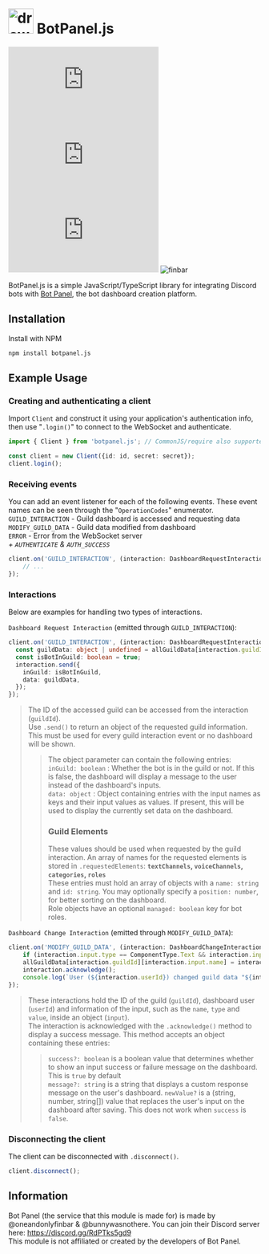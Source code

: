 # <img src="https://github.com/TCMine/botpanel.js/assets/32180878/0a68087d-e9e5-43fd-9a92-d2cee58f5cef" alt="drawing" width="50"/> BotPanel.js
![NPM Version](https://img.shields.io/npm/v/botpanel.js) ![NPM Unpacked Size](https://img.shields.io/npm/unpacked-size/botpanel.js) ![GitHub License](https://img.shields.io/github/license/tcmine/botpanel.js) ![finbar](https://img.shields.io/badge/finbar%20approved-%28confirmed!%29-red)

BotPanel.js is a simple JavaScript/TypeScript library for integrating Discord bots with [Bot Panel](https://botpanel.xyz), the bot dashboard creation platform.

## Installation

Install with NPM
```cmd
npm install botpanel.js
```

## Example Usage

### Creating and authenticating a client
Import `Client` and construct it using your application's authentication info, then use "`.login()`" to connect to the WebSocket and authenticate.

```ts
import { Client } from 'botpanel.js'; // CommonJS/require also supported

const client = new Client({id: id, secret: secret});
client.login();
```

### Receiving events
You can add an event listener for each of the following events. These event names can be seen through the "`OperationCodes`" enumerator.<br>
`GUILD_INTERACTION` - Guild dashboard is accessed and requesting data<br>
`MODIFY_GUILD_DATA` - Guild data modified from dashboard<br>
`ERROR` - Error from the WebSocket server<br>
*+ `AUTHENTICATE` & `AUTH_SUCCESS`*

```ts
client.on('GUILD_INTERACTION', (interaction: DashboardRequestInteraction) => {
    // ...
});
```

### Interactions
Below are examples for handling two types of interactions.

`Dashboard Request Interaction` (emitted through `GUILD_INTERACTION`):
```ts
client.on('GUILD_INTERACTION', (interaction: DashboardRequestInteraction) => {
  const guildData: object | undefined = allGuildData[interaction.guildId];
  const isBotInGuild: boolean = true;
  interaction.send({
    inGuild: isBotInGuild,
    data: guildData,
  });
});
```
> The ID of the accessed guild can be accessed from the interaction (`guildId`).<br>
> Use `.send()` to return an object of the requested guild information. This must be used for every guild interaction event or no dashboard will be shown.<br>
>> The object parameter can contain the following entries:<br>
>> `inGuild: boolean` : Whether the bot is in the guild or not. If this is false, the dashboard will display a message to the user instead of the dashboard's inputs.<br>
>> `data: object` : Object containing entries with the input names as keys and their input values as values. If present, this will be used to display the currently set data on the dashboard.<br>
>> ### Guild Elements<br>
>> These values should be used when requested by the guild interaction. An array of names for the requested elements is stored in `.requestedElements`: **`textChannels`, `voiceChannels`, `categories`, `roles`**<br>
>> These entries must hold an array of objects with a `name: string` and `id: string`. You may optionally specify a `position: number`, for better sorting on the dashboard.<br>
>> Role objects have an optional `managed: boolean` key for bot roles.<br>

`Dashboard Change Interaction` (emitted through `MODIFY_GUILD_DATA`):
```ts
client.on('MODIFY_GUILD_DATA', (interaction: DashboardChangeInteraction) => {
    if (interaction.input.type == ComponentType.Text && interaction.input.value.length < 6) return interaction.acknowledge({success: false, message: "Text is too small!"});
    allGuildData[interaction.guildId][interaction.input.name] = interaction.input.value;
    interaction.acknowledge();
    console.log(`User (${interaction.userId}) changed guild data "${interaction.input.name}"!`);
});
```
> These interactions hold the ID of the guild (`guildId`), dashboard user (`userId`) and information of the input, such as the `name`, `type` and `value`, inside an object (`input`).<br>
>  The interaction is acknowledged with the `.acknowledge()` method to display a success message. This method accepts an object containing these entries:<br>
>> `success?: boolean` is a boolean value that determines whether to show an input success or failure message on the dashboard. This is `true` by default<br>
>> `message?: string` is a string that displays a custom response message on the user's dashboard.
>> `newValue?` is a (string, number, string[]) value that replaces the user's input on the dashboard after saving. This does not work when `success` is `false`.

### Disconnecting the client
The client can be disconnected with `.disconnect()`.

```ts
client.disconnect();
```

## Information
Bot Panel (the service that this module is made for) is made by @oneandonlyfinbar & @bunnywasnothere. You can join their Discord server here: https://discord.gg/RdPTks5gd9<br>
This module is not affiliated or created by the developers of Bot Panel.
